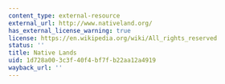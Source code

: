 ```yaml
---
content_type: external-resource
external_url: http://www.nativeland.org/
has_external_license_warning: true
license: https://en.wikipedia.org/wiki/All_rights_reserved
status: ''
title: Native Lands
uid: 1d728a00-3c3f-40f4-bf7f-b22aa12a4919
wayback_url: ''
---
```

